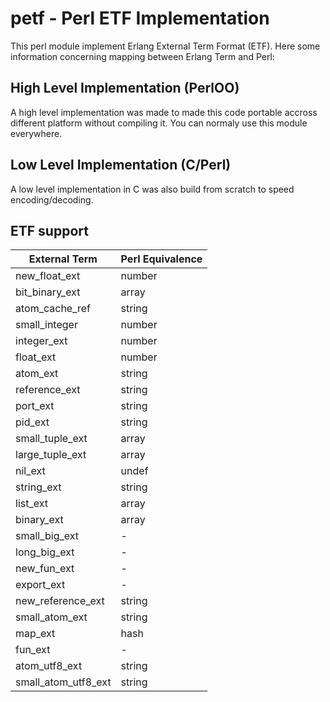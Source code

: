 # petf - Perl ETF Implementation

This perl module implement Erlang External Term Format (ETF). Here
some information concerning mapping between Erlang Term and Perl:

## High Level Implementation (PerlOO)

A high level implementation was made to made this code portable
accross different platform without compiling it. You can
normaly use this module everywhere.

## Low Level Implementation (C/Perl)

A low level implementation in C was also build from scratch
to speed encoding/decoding.

## ETF support 

| External Term     | Perl Equivalence |
|-------------------|------------------|
| new_float_ext     | number           |
| bit_binary_ext    | array            |
| atom_cache_ref    | string           |
| small_integer     | number           |
| integer_ext       | number           |
| float_ext         | number           |
| atom_ext          | string           |
| reference_ext     | string           |
| port_ext          | string           |
| pid_ext           | string           |
| small_tuple_ext   | array            |
| large_tuple_ext   | array            |
| nil_ext           | undef            |
| string_ext        | string           |
| list_ext          | array            |
| binary_ext        | array            |
| small_big_ext     | -                |
| long_big_ext      | -                |
| new_fun_ext       | -                |
| export_ext        | -                |
| new_reference_ext | string           |
| small_atom_ext    | string           |
| map_ext           | hash             |
| fun_ext           | -                |
| atom_utf8_ext     | string           |
| small_atom_utf8_ext | string         |
